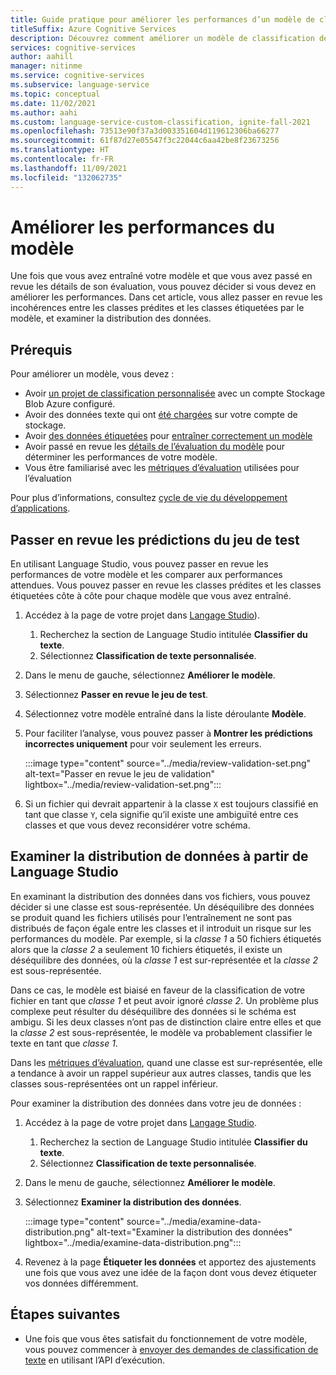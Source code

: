 ```yaml
---
title: Guide pratique pour améliorer les performances d’un modèle de classification de texte personnalisée
titleSuffix: Azure Cognitive Services
description: Découvrez comment améliorer un modèle de classification de texte personnalisée.
services: cognitive-services
author: aahill
manager: nitinme
ms.service: cognitive-services
ms.subservice: language-service
ms.topic: conceptual
ms.date: 11/02/2021
ms.author: aahi
ms.custom: language-service-custom-classification, ignite-fall-2021
ms.openlocfilehash: 73513e90f37a3d003351604d119612306ba66277
ms.sourcegitcommit: 61f87d27e05547f3c22044c6aa42be8f23673256
ms.translationtype: HT
ms.contentlocale: fr-FR
ms.lasthandoff: 11/09/2021
ms.locfileid: "132062735"
---
```

# <a name="improve-model-performance"></a>Améliorer les performances du modèle

Une fois que vous avez entraîné votre modèle et que vous avez passé en revue les détails de son évaluation, vous pouvez décider si vous devez en améliorer les performances. Dans cet article, vous allez passer en revue les incohérences entre les classes prédites et les classes étiquetées par le modèle, et examiner la distribution des données.

## <a name="prerequisites"></a>Prérequis

Pour améliorer un modèle, vous devez :

* Avoir [un projet de classification personnalisée](create-project.md) avec un compte Stockage Blob Azure configuré. 
* Avoir des données texte qui ont [été chargées](create-project.md#prepare-training-data) sur votre compte de stockage.
* Avoir [des données étiquetées](tag-data.md) pour [entraîner correctement un modèle](train-model.md)
* Avoir passé en revue les [détails de l’évaluation du modèle](view-model-evaluation.md) pour déterminer les performances de votre modèle.
* Vous être familiarisé avec les [métriques d’évaluation](../concepts/evaluation.md) utilisées pour l’évaluation

Pour plus d’informations, consultez [cycle de vie du développement d’applications](../overview.md#project-development-lifecycle).

## <a name="review-test-set-predictions"></a>Passer en revue les prédictions du jeu de test

En utilisant Language Studio, vous pouvez passer en revue les performances de votre modèle et les comparer aux performances attendues. Vous pouvez passer en revue les classes prédites et les classes étiquetées côte à côte pour chaque modèle que vous avez entraîné.

1. Accédez à la page de votre projet dans [Langage Studio](https://aka.ms/languageStudio)).
    1. Recherchez la section de Language Studio intitulée **Classifier du texte**.
    2. Sélectionnez **Classification de texte personnalisée**. 

2. Dans le menu de gauche, sélectionnez **Améliorer le modèle**.

3. Sélectionnez **Passer en revue le jeu de test**.

4. Sélectionnez votre modèle entraîné dans la liste déroulante **Modèle**.

5. Pour faciliter l’analyse, vous pouvez passer à **Montrer les prédictions incorrectes uniquement** pour voir seulement les erreurs.

    :::image type="content" source="../media/review-validation-set.png" alt-text="Passer en revue le jeu de validation" lightbox="../media/review-validation-set.png":::

6. Si un fichier qui devrait appartenir à la classe `X` est toujours classifié en tant que classe `Y`, cela signifie qu’il existe une ambiguïté entre ces classes et que vous devez reconsidérer votre schéma.

## <a name="examine-data-distribution-from-language-studio"></a>Examiner la distribution de données à partir de Language Studio

En examinant la distribution des données dans vos fichiers, vous pouvez décider si une classe est sous-représentée. Un déséquilibre des données se produit quand les fichiers utilisés pour l’entraînement ne sont pas distribués de façon égale entre les classes et il introduit un risque sur les performances du modèle. Par exemple, si la *classe 1* a 50 fichiers étiquetés alors que la *classe 2* a seulement 10 fichiers étiquetés, il existe un déséquilibre des données, où la *classe 1* est sur-représentée et la *classe 2* est sous-représentée. 

Dans ce cas, le modèle est biaisé en faveur de la classification de votre fichier en tant que *classe 1* et peut avoir ignoré *classe 2*. Un problème plus complexe peut résulter du déséquilibre des données si le schéma est ambigu. Si les deux classes n’ont pas de distinction claire entre elles et que la *classe 2* est sous-représentée, le modèle va probablement classifier le texte en tant que *classe 1*.

Dans les [métriques d’évaluation](../concepts/evaluation.md), quand une classe est sur-représentée, elle a tendance à avoir un rappel supérieur aux autres classes, tandis que les classes sous-représentées ont un rappel inférieur.

Pour examiner la distribution des données dans votre jeu de données :

1. Accédez à la page de votre projet dans [Langage Studio](https://aka.ms/languageStudio).
    1. Recherchez la section de Language Studio intitulée **Classifier du texte**.
    2. Sélectionnez **Classification de texte personnalisée**. 

2. Dans le menu de gauche, sélectionnez **Améliorer le modèle**.

3. Sélectionnez **Examiner la distribution des données**.

    :::image type="content" source="../media/examine-data-distribution.png" alt-text="Examiner la distribution des données" lightbox="../media/examine-data-distribution.png":::

4. Revenez à la page **Étiqueter les données** et apportez des ajustements une fois que vous avez une idée de la façon dont vous devez étiqueter vos données différemment.

## <a name="next-steps"></a>Étapes suivantes

* Une fois que vous êtes satisfait du fonctionnement de votre modèle, vous pouvez commencer à [envoyer des demandes de classification de texte](call-api.md) en utilisant l’API d’exécution.
